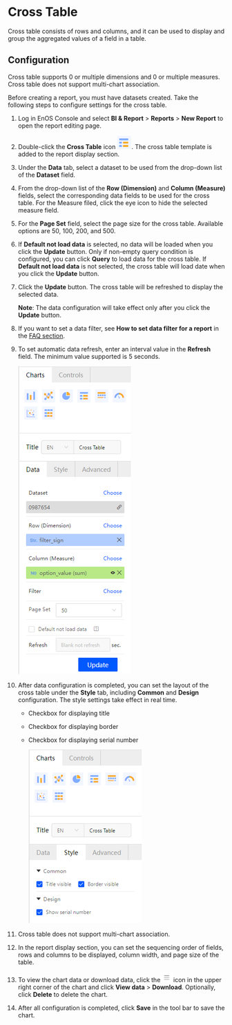 # Cross Table

Cross table consists of rows and columns, and it can be used to display and group the aggregated values of a field in a table.

## Configuration

Cross table supports 0 or multiple dimensions and 0 or multiple measures. Cross table does not support multi-chart association.

Before creating a report, you must have datasets created. Take the following steps to configure settings for the cross table.

1. Log in EnOS Console and select **BI & Report** > **Reports** > **New Report** to open the report editing page.

2. Double-click the **Cross Table** icon ![crosstable_icon](../media/crosstable_icon.png). The cross table template is added to the report display section.

3. Under the **Data** tab, select a dataset to be used from the drop-down list of the **Dataset** field.

4. From the drop-down list of the **Row (Dimension)** and **Column (Measure)** fields, select the corresponding data fields to be used for the cross table. For the Measure filed, click the eye icon to hide the selected measure field. 

5. For the **Page Set** field, select the page size for the cross table. Available options are 50, 100, 200, and 500.

6. If **Default not load data** is selected, no data will be loaded when you click the **Update** button. Only if non-empty query condition is configured, you can click **Query** to load data for the cross table. If **Default not load data** is not selected, the cross table will load date when you click the **Update** button. 

7. Click the **Update** button. The cross table will be refreshed to display the selected data.

   **Note**: The data configuration will take effect only after you click the **Update** button.

8. If you want to set a data filter, see **How to set data filter for a report** in the [FAQ section](../report_faq).

9. To set automatic data refresh, enter an interval value in the **Refresh** field. The minimum value supported is 5 seconds.

   ![crosstable_data](../media/crosstable_data.png)

10. After data configuration is completed, you can set the layout of the cross table under the **Style** tab, including **Common** and **Design** configuration. The style settings take effect in real time.

    - Checkbox for displaying title

    - Checkbox for displaying border 

    - Checkbox for displaying serial number

      ![cross_style](../media/cross_style.png)

11. Cross table does not support multi-chart association.

12. In the report display section, you can set the sequencing order of fields, rows and columns to be displayed, column width, and page size of the table.

13. To view the chart data or download data, click the![chart_spread](../media/chart_spread.png)icon in the upper right corner of the chart and click **View data** > **Download**. Optionally, click **Delete** to delete the chart.

14. After all configuration is completed, click **Save** in the tool bar to save the chart.

